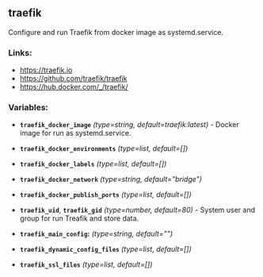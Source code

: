 traefik
---

Configure and run Traefik from docker image as systemd.service.

### Links:
- <https://traefik.io>
- <https://github.com/traefik/traefik>
- <https://hub.docker.com/_/traefik/>


### Variables:
- **`traefik_docker_image`** *(type=string, default=traefik:latest)* - Docker image for run as systemd.service.
- **`traefik_docker_environments`** *(type=list, default=[])*
- **`traefik_docker_labels`** *(type=list, default=[])*

- **`traefik_docker_network`** *(type=string, default="bridge")*
- **`traefik_docker_publish_ports`** *(type=list, default=[])*

- **`traefik_uid`**, **`traefik_gid`** *(type=number, default=80)* - System user and group for run Treafik and store data.

- **`traefik_main_config`:** *(type=string, default="")*
- **`traefik_dynamic_config_files`** *(type=list, default=[])*
- **`traefik_ssl_files`** *(type=list, default=[])*
